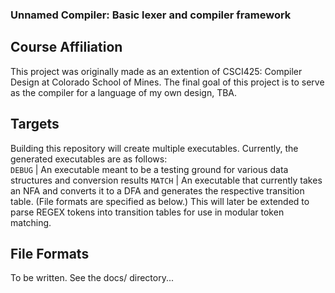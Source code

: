 ### Unnamed Compiler: Basic lexer and compiler framework  
## Course Affiliation
This project was originally made as an extention of CSCI425: Compiler Design at Colorado School of Mines.
The final goal of this project is to serve as the compiler for a language of my own design, TBA.

## Targets
Building this repository will create multiple executables.
Currently, the generated executables are as follows:  
`DEBUG` | An executable meant to be a testing ground for various data structures and conversion results
`MATCH` | An executable that currently takes an NFA and converts it to a DFA and generates the respective transition table. (File formats are specified as below.) This will later be extended to parse REGEX tokens into transition tables for use in modular token matching.

## File Formats
To be written. See the docs/ directory...

